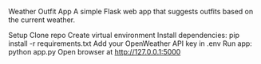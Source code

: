 Weather Outfit App
A simple Flask web app that suggests outfits based on the current weather.

Setup
Clone repo
Create virtual environment
Install dependencies: pip install -r requirements.txt
Add your OpenWeather API key in .env
Run app: python app.py
Open browser at http://127.0.0.1:5000
